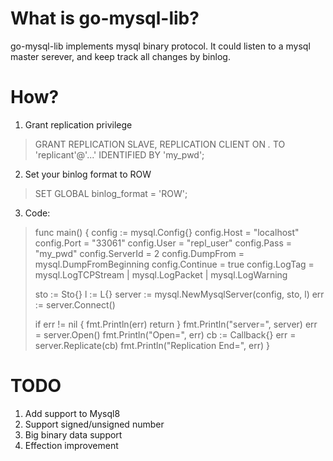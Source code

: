 # What is go-mysql-lib?
go-mysql-lib implements mysql binary protocol. It could listen to a mysql master serever, and keep track all changes by binlog.

# How?
1. Grant replication privilege 
> GRANT REPLICATION SLAVE, REPLICATION CLIENT ON *.* TO 'replicant'@'...' IDENTIFIED BY 'my_pwd';
2. Set your binlog format to ROW
> SET GLOBAL binlog_format = 'ROW';
3. Code:
> func main() {
> 	config := mysql.Config{}
> 	config.Host = "localhost"
> 	config.Port = "33061"
> 	config.User = "repl_user"
> 	config.Pass = "my_pwd"
> 	config.ServerId = 2
> 	config.DumpFrom = mysql.DumpFromBeginning
> 	config.Continue = true
> 	config.LogTag = mysql.LogTCPStream | mysql.LogPacket | mysql.LogWarning
> 
> 	sto := Sto{}
> 	l := L{}
> 	server := mysql.NewMysqlServer(config, sto, l)
> 	err := server.Connect()
> 
> 	if err != nil {
> 		fmt.Println(err)
> 		return
> 	}
> 	fmt.Println("server=", server)
> 	err = server.Open()
> 	fmt.Println("Open=", err)
> 	cb := Callback{}
> 	err = server.Replicate(cb)
> 	fmt.Println("Replication End=", err)
> }

# TODO
1. Add support to Mysql8
2. Support signed/unsigned number
3. Big binary data support
4. Effection improvement
